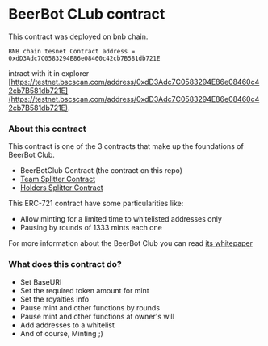 # BeerBot CLub contract

This contract was deployed on bnb chain.
```
BNB chain tesnet Contract address = 0xdD3Adc7C0583294E86e08460c42cb7B581db721E
```

intract with it in explorer [https://testnet.bscscan.com/address/0xdD3Adc7C0583294E86e08460c42cb7B581db721E](https://testnet.bscscan.com/address/0xdD3Adc7C0583294E86e08460c42cb7B581db721E).

### About this contract

This contract is one of the 3 contracts that make up the foundations of BeerBot Club.

- BeerBotClub Contract (the contract on this repo)
- [Team Splitter Contract](https://github.com/FelixGarciaDev/BeerBotSplitter)
- [Holders Splitter Contract](https://github.com/FelixGarciaDev/BeerBotHoldersSplitter)

This ERC-721 contract have some particularities like: 

- Allow minting for a limited time to whitelisted addresses only
- Pausing by rounds of 1333 mints each one

For more information about the BeerBot Club you can read [its whitepaper](https://beerbot.club/WhitepaperBeerBotClub.pdf)

### What does this contract do?
- Set BaseURI
- Set the required token amount for mint
- Set the royalties info
- Pause mint and other functions by rounds
- Pause mint and other functions at owner's will
- Add addresses to a whitelist
- And of course, Minting ;)
